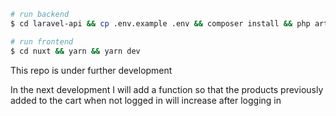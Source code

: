 ```bash
# run backend
$ cd laravel-api && cp .env.example .env && composer install && php artisan serve

# run frontend
$ cd nuxt && yarn && yarn dev
```

This repo is under further development

In the next development I will add a function so that the products previously added to the cart when not logged in will increase after logging in